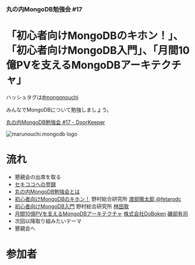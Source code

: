 ### 丸の内MongoDB勉強会 #17

# 「初心者向けMongoDBのキホン！」、「初心者向けMongoDB入門」、「月間10億PVを支えるMongoDBアーキテクチャ」

ハッシュタグは[#mongonouchi](https://twitter.com/search?q=%23mongonouchi&src=hash)

みんなでMongoDBについて勉強しましょう。  

[丸の内MongoDB勉強会 #17 - DoorKeeper](http://mongonouchi.doorkeeper.jp/events/10770)

![marunouchi.mongodb logo](http://syokenz.github.com/marunouchi-mongodb/images/mongodb_logo.png)

# 流れ
* 懇親会の出席を取る
* [セキココへの登録](http://sekico.co/zaseki/283)
* [丸の内MongoDB勉強会とは](http://rinrin0108.github.io/slides/mongonouchi/#0)
* [初心者向けMongoDBのキホン！](http://www.slideshare.net/tetsutarowatanabe/mongo-db-32210761) 野村総合研究所 [渡部徹太郎 @fetarodc](https://twitter.com/fetarodc)
* [初心者向けMongoDB入門](https://github.com/syokenz/marunouchi-mongodb/tree/master/20140514/hayashida) 野村総合研究所 [林田敦](http://www.facebook.com/atsushi.hayashida.5)
* [月間10億PVを支えるMongoDBアーキテクチャ](http://www.slideshare.net/yujiosaka/10pvmongo-db) [株式会社DoBoken](http://zenclerk.com/) [磯部有司 ](https://www.facebook.com/yujiosaka)
* 次回以降取り組みたいテーマ
* 懇親会へ


# 参加者

